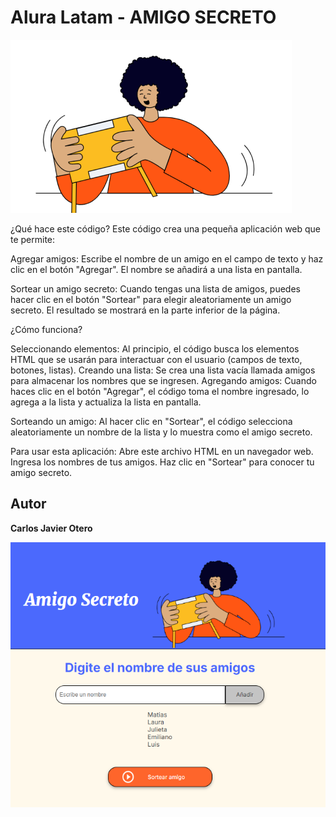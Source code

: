 # Alura Latam - AMIGO SECRETO

![src/assets/amigo-secreto.png](https://github.com/Charly92cjo/amigo_secreto/blob/main/assets/amigo-secreto.png)


¿Qué hace este código?
Este código crea una pequeña aplicación web que te permite:

Agregar amigos: Escribe el nombre de un amigo en el campo de texto y haz clic en el botón "Agregar". El nombre se añadirá a una lista en pantalla.

Sortear un amigo secreto: Cuando tengas una lista de amigos, puedes hacer clic en el botón "Sortear" para elegir aleatoriamente un amigo secreto. El resultado se mostrará en la parte inferior de la página.

¿Cómo funciona?

Seleccionando elementos: Al principio, el código busca los elementos HTML que se usarán para interactuar con el usuario (campos de texto, botones, listas).
Creando una lista: Se crea una lista vacía llamada amigos para almacenar los nombres que se ingresen.
Agregando amigos: Cuando haces clic en el botón "Agregar", el código toma el nombre ingresado, lo agrega a la lista y actualiza la lista en pantalla.

Sorteando un amigo: Al hacer clic en "Sortear", el código selecciona aleatoriamente un nombre de la lista y lo muestra como el amigo secreto.

Para usar esta aplicación:
Abre este archivo HTML en un navegador web.
Ingresa los nombres de tus amigos.
Haz clic en "Sortear" para conocer tu amigo secreto.

## Autor 

**Carlos Javier Otero**

![src/assets/amigo_secreto.png](https://github.com/Charly92cjo/amigo_secreto/blob/main/assets/amigo_secreto.png)

